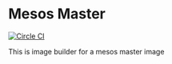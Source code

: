 Mesos Master
==========

[![Circle CI](https://circleci.com/gh/xjdr/mesos-master-image.svg?style=svg)](https://circleci.com/gh/xjdr/mesos-master-image)

This is image builder for a mesos master image

